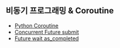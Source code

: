## 비동기 프로그래밍 & Coroutine

- [Python Coroutine](./01-Corouine_개념.md)
- [Concurrent Future submit](./02-Concurrent_futures.md)
- [Future wait as_completed](./03-Futures_wait_as_completed.md)

